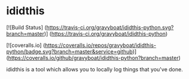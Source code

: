 # ididthis

[![Build Status] (https://travis-ci.org/gravyboat/ididthis-python.svg?branch=master)] (https://travis-ci.org/gravyboat/ididthis-python)

[![coveralls.io] (https://coveralls.io/repos/gravyboat/ididthis-python/badge.svg?branch=master&service=github)] (https://coveralls.io/github/gravyboat/ididthis-python?branch=master)

ididthis is a tool which allows you to locally log things that you've done.
